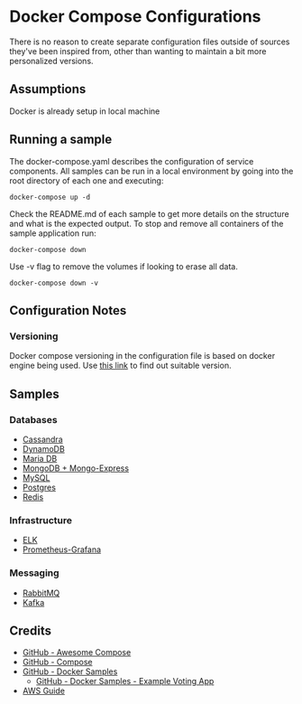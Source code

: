 # Docker Compose Configurations

There is no reason to create separate configuration files outside of sources they've been inspired from, other than wanting to maintain a bit more personalized versions.

## Assumptions

Docker is already setup in local machine

## Running a sample

The docker-compose.yaml describes the configuration of service components. All samples can be run in a local environment by going into the root directory of each one and executing:

```shell script
docker-compose up -d
```

Check the README.md of each sample to get more details on the structure and what is the expected output. To stop and remove all containers of the sample application run:

```shell script
docker-compose down
```

Use -v flag to remove the volumes if looking to erase all data.

```shell script
docker-compose down -v
```

## Configuration Notes

### Versioning

Docker compose versioning in the configuration file is based on docker engine being used. Use [this link](https://docs.docker.com/compose/compose-file/compose-versioning/) to find out suitable version.

## Samples

### Databases

- [Cassandra](cassandra/docker-compose.yml)
- [DynamoDB](./docker-compose-dynamodb.yml)
- [Maria DB](./docker-compose-mariadb.yml)
- [MongoDB + Mongo-Express](./docker-compose-mongodb.yml)
- [MySQL](./docker-compose-mysql.yml)
- [Postgres](./docker-compose-postgres.yml)
- [Redis](./docker-compose-redis.yml)

### Infrastructure

- [ELK](./elasticsearch-logstash-kibana)
- [Prometheus-Grafana](./prometheus-grafana/docker-compose.yml)

### Messaging

- [RabbitMQ](./rabbitmq/docker-compose.yml)
- [Kafka](./docker-compose-zk-single-kafka-single.yml)

## Credits

- [GitHub - Awesome Compose](https://github.com/docker/awesome-compose)
- [GitHub - Compose](https://github.com/docker/compose)
- [GitHub - Docker Samples](https://github.com/dockersamples)
    - [GitHub - Docker Samples - Example Voting App](https://github.com/dockersamples/example-voting-app)
- [AWS Guide](https://docs.aws.amazon.com/amazondynamodb/latest/developerguide/DynamoDBLocal.DownloadingAndRunning.html)
